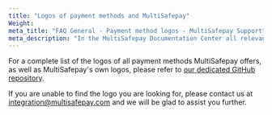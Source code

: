 ```yaml
---
title: "Logos of payment methods and MultiSafepay"
Weight:
meta_title: "FAQ General - Payment method logos - MultiSafepay Support"
meta_description: "In the MultiSafepay Documentation Center all relevant information regarding our Plugins and API. As well as Support pages for Payment Method, Tools and General Questions. You can also find the contact details of our Support Team and Integration Team."
---
```


For a complete list of the logos of all payment methods MultiSafepay offers, as well as MultiSafepay's own logos, please refer to [our dedicated GitHub repository](https://github.com/MultiSafepay/msp-payment-logoicons).


If you are unable to find the logo you are looking for, please contact us at <integration@multisafepay.com> and we will be glad to assist you further.
